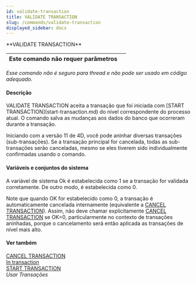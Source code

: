 ```yaml
---
id: validate-transaction
title: VALIDATE TRANSACTION
slug: /commands/validate-transaction
displayed_sidebar: docs
---
```


<!--REF #_command_.VALIDATE TRANSACTION.Syntax-->**VALIDATE TRANSACTION**<!-- END REF-->
<!--REF #_command_.VALIDATE TRANSACTION.Params-->
| Este comando não requer parâmetros |  |
| --- | --- |

<!-- END REF-->

*Esse comando não é seguro para thread e não pode ser usado em código adequado.*


#### Descrição 

<!--REF #_command_.VALIDATE TRANSACTION.Summary-->VALIDATE TRANSACTION aceita a transação que foi iniciada com [START TRANSACTION](start-transaction.md) do nível correspondente do processo atual.<!-- END REF--> O comando salva as mudanças aos dados do banco que ocorreram durante a transação.

Iniciando com a versão 11 de 4D, você pode aninhar diversas transações (sub-transações). Se a transação principal for cancelada, todas as sub-transações serão canceladas, mesmo se eles tiverem sido individualmente confirmadas usando o comando.

#### Variáveis e conjuntos do sistema 

A variável de sistema Ok é estabelecida como 1 se a transação for validada corretamente. De outro modo, é estabelecida como 0.  
  
Note que quando OK for estabelecido como 0, a transação é automaticamente cancelada internamente (equivalente a [CANCEL TRANSACTION](cancel-transaction.md)). Assim, não deve chamar explicitamente [CANCEL TRANSACTION](cancel-transaction.md) se OK=0, particularmente no contexto de transações aninhadas, porque o cancelamento será então aplicada as transações de nível mais alto.

#### Ver também 

[CANCEL TRANSACTION](cancel-transaction.md)  
[In transaction](in-transaction.md)  
[START TRANSACTION](start-transaction.md)  
*Usar Transações*  
